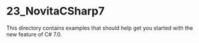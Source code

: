 # 23_NovitaCSharp7
This directory contains examples that should help get you started with the new feature of  C# 7.0.
